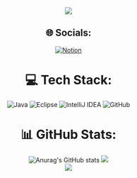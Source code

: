 <div align="center">
<a href="https://github.com/devxb/gitanimals">
  <img src="https://render.gitanimals.org/farms/tkddn0321"/>
</a>

## 🌐 Socials:
[![Notion](https://img.shields.io/badge/Notion-%23000000.svg?&logo=notion&logoColor=white)](https://halved-number-b57.notion.site/58bd900e535141fd913b624e667fca62)

# 💻 Tech Stack:
 ![Java](https://img.shields.io/badge/java-%23ED8B00.svg?style=for-the-badge&logo=java&logoColor=white)   ![Eclipse](https://img.shields.io/badge/Eclipse-FE7A16.svg?style=for-the-badge&logo=Eclipse&logoColor=white) ![IntelliJ IDEA](https://img.shields.io/badge/IntelliJIDEA-000000.svg?style=for-the-badge&logo=intellij-idea&logoColor=white) ![GitHub](https://img.shields.io/badge/github-%23121011.svg?style=for-the-badge&logo=github&logoColor=white)
 
# 📊 GitHub Stats:
![Anurag's GitHub stats](https://github-readme-stats.vercel.app/api?username=tkddn0321&show_icons=true&theme=radical)
![](https://github-readme-streak-stats.herokuapp.com/?user=tkddn0321&theme=dark&hide_border=true)<br/>
![](https://github-readme-stats.vercel.app/api/top-langs/?username=tkddn0321&theme=dark&hide_border=true&include_all_commits=false&count_private=false&layout=compact)
